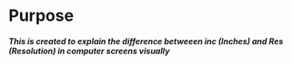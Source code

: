 # Purpose 
##### This is created to explain the difference betweeen inc (Inches) and Res (Resolution) in computer screens visually 